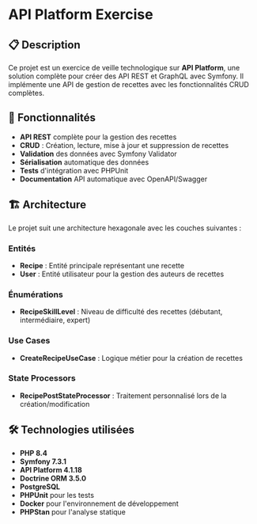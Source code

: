 # API Platform Exercise

## 📋 Description

Ce projet est un exercice de veille technologique sur **API Platform**, une solution complète pour créer des API REST et GraphQL avec Symfony. Il implémente une API de gestion de recettes avec les fonctionnalités CRUD complètes.

## 🚀 Fonctionnalités

- **API REST** complète pour la gestion des recettes
- **CRUD** : Création, lecture, mise à jour et suppression de recettes
- **Validation** des données avec Symfony Validator
- **Sérialisation** automatique des données
- **Tests** d'intégration avec PHPUnit
- **Documentation** API automatique avec OpenAPI/Swagger

## 🏗️ Architecture

Le projet suit une architecture hexagonale avec les couches suivantes :

### Entités
- **Recipe** : Entité principale représentant une recette
- **User** : Entité utilisateur pour la gestion des auteurs de recettes

### Énumérations
- **RecipeSkillLevel** : Niveau de difficulté des recettes (débutant, intermédiaire, expert)

### Use Cases
- **CreateRecipeUseCase** : Logique métier pour la création de recettes

### State Processors
- **RecipePostStateProcessor** : Traitement personnalisé lors de la création/modification

## 🛠️ Technologies utilisées

- **PHP 8.4**
- **Symfony 7.3.1**
- **API Platform 4.1.18**
- **Doctrine ORM 3.5.0**
- **PostgreSQL**
- **PHPUnit** pour les tests
- **Docker** pour l'environnement de développement
- **PHPStan** pour l'analyse statique
